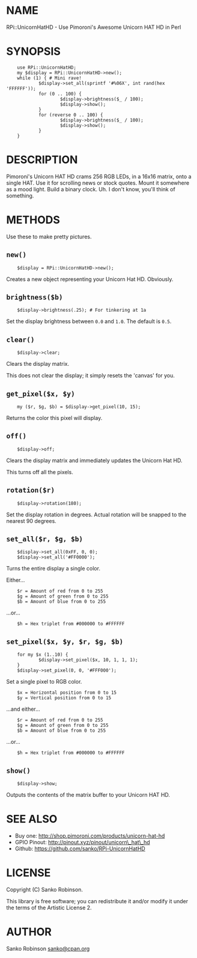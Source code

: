 # NAME

RPi::UnicornHatHD - Use Pimoroni's Awesome Unicorn HAT HD in Perl

# SYNOPSIS

        use RPi::UnicornHatHD;
        my $display = RPi::UnicornHatHD->new();
        while (1) { # Mini rave!
                $display->set_all(sprintf '#%06X', int rand(hex 'FFFFFF'));
                for (0 .. 100) {
                        $display->brightness($_ / 100);
                        $display->show();
                }
                for (reverse 0 .. 100) {
                        $display->brightness($_ / 100);
                        $display->show();
                }
        }

# DESCRIPTION

Pimoroni's Unicorn HAT HD crams 256 RGB LEDs, in a 16x16 matrix, onto a single HAT. Use it for scrolling news or stock quotes. Mount it somewhere as a mood light. Build a binary clock. Uh. I don't know, you'll think of something.

# METHODS

Use these to make pretty pictures.

## `new()`

        $display = RPi::UnicornHatHD->new();

Creates a new object representing your Unicorn Hat HD. Obviously.

## `brightness($b)`

        $display->brightness(.25); # For tinkering at 1a

Set the display brightness between `0.0` and `1.0`. The default is `0.5`.

## `clear()`

        $display->clear;

Clears the display matrix.

This does not clear the display; it simply resets the 'canvas' for you.

## `get_pixel($x, $y)`

        my ($r, $g, $b) = $display->get_pixel(10, 15);

Returns the color this pixel will display.

## `off()`

        $display->off;

Clears the display matrix and immediately updates the Unicorn Hat HD.

This turns off all the pixels.

## `rotation($r)`

        $display->rotation(180);

Set the display rotation in degrees. Actual rotation will be snapped to the
nearest 90 degrees.

## `set_all($r, $g, $b)`

        $display->set_all(0xFF, 0, 0);
        $display->set_all('#FF0000');

Turns the entire display a single color.

Either...

        $r = Amount of red from 0 to 255
        $g = Amount of green from 0 to 255
        $b = Amount of blue from 0 to 255

...or...

        $h = Hex triplet from #000000 to #FFFFFF

## `set_pixel($x, $y, $r, $g, $b)`

        for my $x (1..10) {
                $display->set_pixel($x, 10, 1, 1, 1);
        }
        $display->set_pixel(0, 0, '#FFF000');

Set a single pixel to RGB color.

        $x = Horizontal position from 0 to 15
        $y = Vertical position from 0 to 15

...and either...

        $r = Amount of red from 0 to 255
        $g = Amount of green from 0 to 255
        $b = Amount of blue from 0 to 255

...or...

        $h = Hex triplet from #000000 to #FFFFFF

## `show()`

        $display->show;

Outputs the contents of the matrix buffer to your Unicorn HAT HD.

# SEE ALSO

- Buy one: http://shop.pimoroni.com/products/unicorn-hat-hd
- GPIO Pinout: http://pinout.xyz/pinout/unicorn\_hat\_hd
- Github: https://github.com/sanko/RPi-UnicornHatHD

# LICENSE

Copyright (C) Sanko Robinson.

This library is free software; you can redistribute it and/or modify
it under the terms of the Artistic License 2.

# AUTHOR

Sanko Robinson <sanko@cpan.org>
